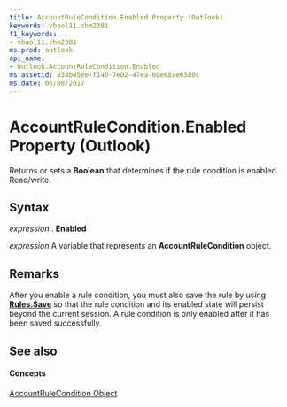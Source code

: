 ```yaml
---
title: AccountRuleCondition.Enabled Property (Outlook)
keywords: vbaol11.chm2381
f1_keywords:
- vbaol11.chm2381
ms.prod: outlook
api_name:
- Outlook.AccountRuleCondition.Enabled
ms.assetid: 834b45ee-f140-7e02-47ea-00e68ae6580c
ms.date: 06/08/2017
---
```



# AccountRuleCondition.Enabled Property (Outlook)

Returns or sets a  **Boolean** that determines if the rule condition is enabled. Read/write.


## Syntax

 _expression_ . **Enabled**

 _expression_ A variable that represents an **AccountRuleCondition** object.


## Remarks

After you enable a rule condition, you must also save the rule by using  **[Rules.Save](rules-save-method-outlook.md)** so that the rule condition and its enabled state will persist beyond the current session. A rule condition is only enabled after it has been saved successfully.


## See also


#### Concepts


[AccountRuleCondition Object](accountrulecondition-object-outlook.md)

